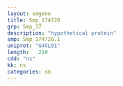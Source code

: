 ```yaml
---
layout: smgene
title: Smp_174720
grp: Smp_17
description: "hypothetical protein"
smp: Smp_174720.1
uniprot: "G4VL91"
length:   210
cdd: "ns"
kk: ns
categories: sm
---
```

